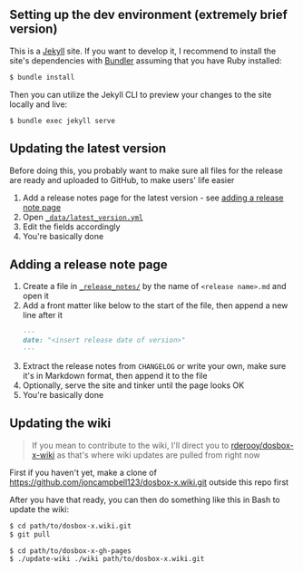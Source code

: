 ## Setting up the dev environment (extremely brief version)

This is a [Jekyll](https://jekyllrb.com/) site. If you want to develop it, I recommend to install the site's dependencies with [Bundler](https://bundler.io) assuming that you have Ruby installed:
```sh
$ bundle install
```

Then you can utilize the Jekyll CLI to preview your changes to the site locally and live:
```
$ bundle exec jekyll serve
```

## Updating the latest version

Before doing this, you probably want to make sure all files for the release are ready and uploaded to GitHub, to make users' life easier

1. Add a release notes page for the latest version - see [adding a release note page](#adding-a-release-note-page)
2. Open [`_data/latest_version.yml`](_data/latest_version.yml)
3. Edit the fields accordingly
4. You're basically done

## Adding a release note page

1. Create a file in [`_release_notes/`](_release_notes/) by the name of `<release name>.md` and open it
2. Add a front matter like below to the start of the file, then append a new line after it
    ```markdown
    ---
    date: "<insert release date of version>"
    ---
    ```
3. Extract the release notes from `CHANGELOG` or write your own, make sure it's in Markdown format, then append it to the file
4. Optionally, serve the site and tinker until the page looks OK
5. You're basically done

## Updating the wiki

> If you mean to contribute to the wiki, I'll direct you to [rderooy/dosbox-x-wiki](https://github.com/rderooy/dosbox-x-wiki) as that's where wiki updates are pulled from right now

First if you haven't yet, make a clone of https://github.com/joncampbell123/dosbox-x.wiki.git outside this repo first

After you have that ready, you can then do something like this in Bash to update the wiki:
```bash
$ cd path/to/dosbox-x.wiki.git
$ git pull

$ cd path/to/dosbox-x-gh-pages
$ ./update-wiki ./wiki path/to/dosbox-x.wiki.git
```